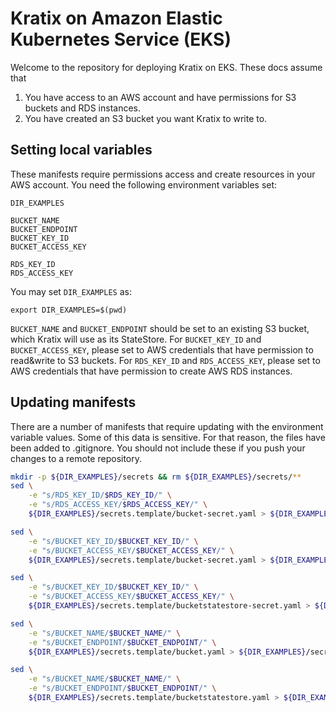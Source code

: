# Kratix on Amazon Elastic Kubernetes Service (EKS)

Welcome to the repository for deploying Kratix on EKS.
These docs assume that
1. You have access to an AWS account and have permissions for S3 buckets and RDS instances.
2. You have created an S3 bucket you want Kratix to write to.

## Setting local variables

These manifests require permissions access and create resources in your AWS account.
You need the following environment variables set:

```
DIR_EXAMPLES

BUCKET_NAME
BUCKET_ENDPOINT
BUCKET_KEY_ID
BUCKET_ACCESS_KEY

RDS_KEY_ID
RDS_ACCESS_KEY
```

You may set `DIR_EXAMPLES` as:
```
export DIR_EXAMPLES=$(pwd)
```

`BUCKET_NAME` and `BUCKET_ENDPOINT` should be set to an existing S3 bucket, which Kratix will use as its StateStore.
For `BUCKET_KEY_ID` and `BUCKET_ACCESS_KEY`, please set to AWS credentials that have permission to read&write to S3 buckets.
For `RDS_KEY_ID` and `RDS_ACCESS_KEY`, please set to AWS credentials that have permission to create AWS RDS instances.

## Updating manifests

There are a number of manifests that require updating with the environment variable values.
Some of this data is sensitive. For that reason, the files have been added to .gitignore.
You should not include these if you push your changes to a remote repository.

```bash
mkdir -p ${DIR_EXAMPLES}/secrets && rm ${DIR_EXAMPLES}/secrets/**
sed \
    -e "s/RDS_KEY_ID/$RDS_KEY_ID/" \
    -e "s/RDS_ACCESS_KEY/$RDS_ACCESS_KEY/" \
    ${DIR_EXAMPLES}/secrets.template/bucket-secret.yaml > ${DIR_EXAMPLES}/secrets/bucket-secret.yaml

sed \
    -e "s/BUCKET_KEY_ID/$BUCKET_KEY_ID/" \
    -e "s/BUCKET_ACCESS_KEY/$BUCKET_ACCESS_KEY/" \
    ${DIR_EXAMPLES}/secrets.template/bucket-secret.yaml > ${DIR_EXAMPLES}/secrets/bucket-secret.yaml

sed \
    -e "s/BUCKET_KEY_ID/$BUCKET_KEY_ID/" \
    -e "s/BUCKET_ACCESS_KEY/$BUCKET_ACCESS_KEY/" \
    ${DIR_EXAMPLES}/secrets.template/bucketstatestore-secret.yaml > ${DIR_EXAMPLES}/secrets/bucketstatestore-secret.yaml

sed \
    -e "s/BUCKET_NAME/$BUCKET_NAME/" \
    -e "s/BUCKET_ENDPOINT/$BUCKET_ENDPOINT/" \
    ${DIR_EXAMPLES}/secrets.template/bucket.yaml > ${DIR_EXAMPLES}/secrets/bucket.yaml

sed \
    -e "s/BUCKET_NAME/$BUCKET_NAME/" \
    -e "s/BUCKET_ENDPOINT/$BUCKET_ENDPOINT/" \
    ${DIR_EXAMPLES}/secrets.template/bucketstatestore.yaml > ${DIR_EXAMPLES}/secrets/bucketstatestore.yaml
```
